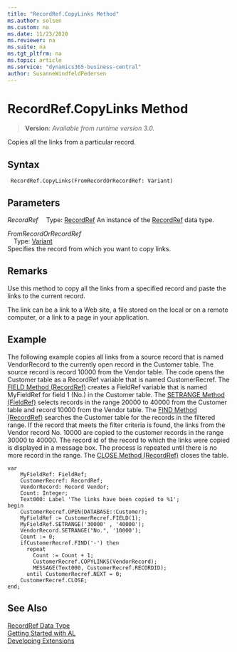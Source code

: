 ```yaml
---
title: "RecordRef.CopyLinks Method"
ms.author: solsen
ms.custom: na
ms.date: 11/23/2020
ms.reviewer: na
ms.suite: na
ms.tgt_pltfrm: na
ms.topic: article
ms.service: "dynamics365-business-central"
author: SusanneWindfeldPedersen
---
```

[//]: # (START>DO_NOT_EDIT)
[//]: # (IMPORTANT:Do not edit any of the content between here and the END>DO_NOT_EDIT.)
[//]: # (Any modifications should be made in the .xml files in the ModernDev repo.)
# RecordRef.CopyLinks Method
> **Version**: _Available from runtime version 3.0._

Copies all the links from a particular record.


## Syntax
```
 RecordRef.CopyLinks(FromRecordOrRecordRef: Variant)
```
## Parameters
*RecordRef*
&emsp;Type: [RecordRef](recordref-data-type.md)
An instance of the [RecordRef](recordref-data-type.md) data type.

*FromRecordOrRecordRef*  
&emsp;Type: [Variant](../variant/variant-data-type.md)  
Specifies the record from which you want to copy links.  



[//]: # (IMPORTANT: END>DO_NOT_EDIT)

## Remarks  
 Use this method to copy all the links from a specified record and paste the links to the current record.  

 The link can be a link to a Web site, a file stored on the local or on a remote computer, or a link to a page in your application.  

## Example  
 The following example copies all links from a source record that is named VendorRecord to the currently open record in the Customer table. The source record is record 10000 from the Vendor table. The code opens the Customer table as a RecordRef variable that is named CustomerRecref. The [FIELD Method \(RecordRef\)](recordref-field-method.md) creates a FieldRef variable that is named MyFieldRef for field 1 \(No.\) in the Customer table. The [SETRANGE Method \(FieldRef\)](../fieldref/fieldref-setrange-method.md) selects records in the range 20000 to 40000 from the Customer table and record 10000 from the Vendor table. The [FIND Method \(RecordRef\)](recordref-find-method.md) searches the Customer table for the records in the filtered range. If the record that meets the filter criteria is found, the links from the Vendor record No. 10000 are copied to the customer records in the range 30000 to 40000. The record id of the record to which the links were copied is displayed in a message box. The process is repeated until there is no more record in the range. The [CLOSE Method \(RecordRef\)](recordref-close-method.md) closes the table.


```  
var
    MyFieldRef: FieldRef;
    CustomerRecref: RecordRef;
    VendorRecord: Record Vendor;
    Count: Integer;
    Text000: Label 'The links have been copied to %1';
begin
    CustomerRecref.OPEN(DATABASE::Customer);  
    MyFieldRef := CustomerRecref.FIELD(1);  
    MyFieldRef.SETRANGE('30000' , '40000');  
    VendorRecord.SETRANGE("No.", '10000');  
    Count := 0;  
    ifCustomerRecref.FIND('-') then  
      repeat  
        Count := Count + 1;  
        CustomerRecref.COPYLINKS(VendorRecord);  
        MESSAGE(Text000, CustomerRecref.RECORDID);  
      until CustomerRecref.NEXT = 0;  
    CustomerRecref.CLOSE;  
end;
```  

## See Also
[RecordRef Data Type](recordref-data-type.md)  
[Getting Started with AL](../../devenv-get-started.md)  
[Developing Extensions](../../devenv-dev-overview.md)